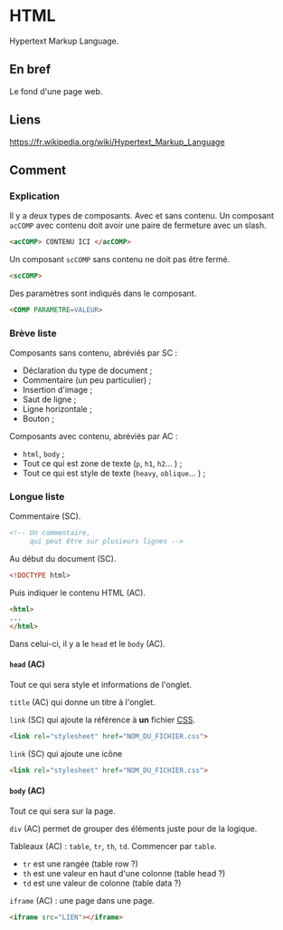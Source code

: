 # HTML 
Hypertext Markup Language. 

## En bref 
Le fond d'une page web. 

## Liens 
https://fr.wikipedia.org/wiki/Hypertext_Markup_Language 


## Comment 
### Explication 
Il y a deux types de composants. Avec et sans contenu. 
Un composant `acCOMP` avec contenu doit avoir une paire de fermeture avec un slash. 
```HTML
<acCOMP> CONTENU ICI </acCOMP>
```
Un composant `scCOMP` sans contenu ne doit pas être fermé. 
```HTML
<scCOMP>
```

Des paramètres sont indiqués dans le composant. 
```HTML
<COMP PARAMETRE=VALEUR>
```

### Brève liste 
Composants sans contenu, abréviés par SC : 
- Déclaration du type de document ; 
- Commentaire (un peu particulier) ; 
- Insertion d'image ; 
- Saut de ligne ; 
- Ligne horizontale ; 
- Bouton ; 

Composants avec contenu, abréviés par AC : 
- `html`, `body` ; 
- Tout ce qui est zone de texte (`p`, `h1`, `h2`... ) ; 
- Tout ce qui est style de texte (`heavy`, `oblique`... ) ; 

### Longue liste 
Commentaire (SC). 
```html
<!-- Un commentaire, 
     qui peut être sur plusieurs lignes -->
```

Au début du document (SC). 
```html
<!DOCTYPE html> 
```

Puis indiquer le contenu HTML (AC). 
```html
<html>
...
</html>
```

Dans celui-ci, il y a le `head` et le `body` (AC). 

#### `head` (AC) 
Tout ce qui sera style et informations de l'onglet. 

`title` (AC) qui donne un titre à l'onglet. 

`link` (SC) qui ajoute la référence à **un** fichier [CSS](CSS.md). 
```html
<link rel="stylesheet" href="NOM_DU_FICHIER.css">
```

`link` (SC) qui ajoute une icône 
```html
<link rel="stylesheet" href="NOM_DU_FICHIER.css">
```

#### `body` (AC) 
Tout ce qui sera sur la page. 

`div` (AC) permet de grouper des éléments juste pour de la logique. 

Tableaux (AC) : `table`, `tr`, `th`, `td`. Commencer par `table`. 
- `tr` est une rangée (table row ?) 
- `th` est une valeur en haut d'une colonne (table head ?) 
- `td` est une valeur de colonne (table data ?) 

`iframe` (AC) : une page dans une page. 
```html
<iframe src="LIEN"></iframe>
```

